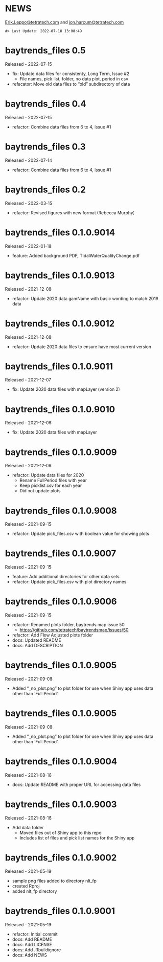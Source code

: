 NEWS
================
<Erik.Leppo@tetratech.com> and <jon.harcum@tetratech.com>

<!-- NEWS.md is generated from NEWS.Rmd. Please edit that file -->

    #> Last Update: 2022-07-18 13:08:49

# baytrends_files 0.5

Released - 2022-07-15

-   fix: Update data files for consistenty, Long Term, Issue #2
    -   File names, pick list, folder, no data plot, period in csv
-   refacator: Move old data files to “old” subdirectory of data

# baytrends_files 0.4

Released - 2022-07-15

-   refactor: Combine data files from 6 to 4, Issue #1

# baytrends_files 0.3

Released - 2022-07-14

-   refactor: Combine data files from 6 to 4, Issue #1

# baytrends_files 0.2

Released - 2022-03-15

-   refactor: Revised figures with new format (Rebecca Murphy)

# baytrends_files 0.1.0.9014

Released - 2022-01-18

-   feature: Added background PDF, TidalWaterQualityChange.pdf

# baytrends_files 0.1.0.9013

Released - 2021-12-08

-   refactor: Update 2020 data gamName with basic wording to match 2019
    data

# baytrends_files 0.1.0.9012

Released - 2021-12-08

-   refactor: Update 2020 data files to ensure have most current version

# baytrends_files 0.1.0.9011

Released - 2021-12-07

-   fix: Update 2020 data files with mapLayer (version 2)

# baytrends_files 0.1.0.9010

Released - 2021-12-06

-   fix: Update 2020 data files with mapLayer

# baytrends_files 0.1.0.9009

Released - 2021-12-06

-   refactor: Update data files for 2020
    -   Rename FullPeriod files with year
    -   Keep picklist.csv for each year
    -   Did not update plots

# baytrends_files 0.1.0.9008

Released - 2021-09-15

-   refactor: Update pick_files.csv with boolean value for showing plots

# baytrends_files 0.1.0.9007

Released - 2021-09-15

-   feature: Add additional directories for other data sets
-   refactor: Update pick_files.csv with plot directory names

# baytrends_files 0.1.0.9006

Released - 2021-09-15

-   refactor: Renamed plots folder, baytrends map issue 50
    -   <https://github.com/tetratech/baytrendsmap/issues/50>
-   refactor: Add Flow Adjusted plots folder
-   docs: Updated README
-   docs: Add DESCRIPTION

# baytrends_files 0.1.0.9005

Released - 2021-09-08

-   Added “\_no_plot.png” to plot folder for use when Shiny app uses
    data other than ‘Full Period’.

# baytrends_files 0.1.0.9005

Released - 2021-09-08

-   Added “\_no_plot.png” to plot folder for use when Shiny app uses
    data other than ‘Full Period’.

# baytrends_files 0.1.0.9004

Released - 2021-08-16

-   docs: Update README with proper URL for accessing data files

# baytrends_files 0.1.0.9003

Released - 2021-08-16

-   Add data folder
    -   Moved files out of Shiny app to this repo
    -   Includes list of files and pick list names for the Shiny app

# baytrends_files 0.1.0.9002

Released - 2021-05-19

-   sample png files added to directory nlt_fp
-   created Rproj
-   added nlt_fp directory

# baytrends_files 0.1.0.9001

Released - 2021-05-19

-   refactor: Initial commit
-   docs: Add README
-   docs: Add LICENSE
-   docs: Add .Rbuildignore
-   docs: Add NEWS
